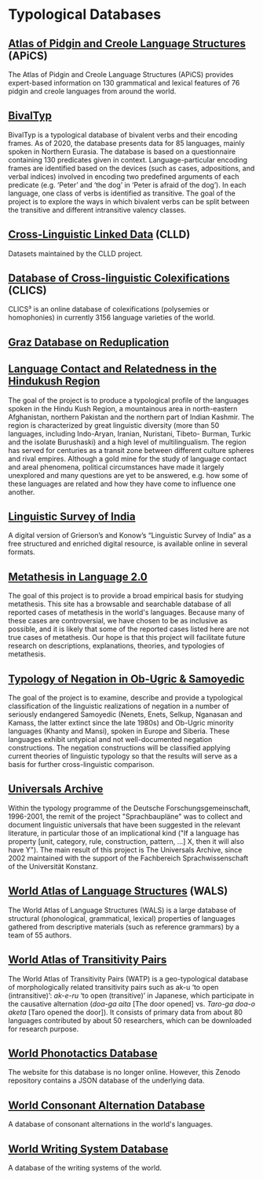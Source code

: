 # Typological Databases

## [Atlas of Pidgin and Creole Language Structures](https://apics-online.info/) (<abbr>APiCS</abbr>)

The Atlas of Pidgin and Creole Language Structures (APiCS) provides expert-based information on 130 grammatical and lexical features of 76 pidgin and creole languages from around the world.

## [BivalTyp](https://bivaltyp.info/)

BivalTyp is a typological database of bivalent verbs and their encoding frames. As of 2020, the database presents data for 85 languages, mainly spoken in Northern Eurasia. The database is based on a questionnaire containing 130 predicates given in context. Language-particular encoding frames are identified based on the devices (such as cases, adpositions, and verbal indices) involved in encoding two predefined arguments of each predicate (e.g. ‘Peter’ and ‘the dog’ in ‘Peter is afraid of the dog’). In each language, one class of verbs is identified as transitive. The goal of the project is to explore the ways in which bivalent verbs can be split between the transitive and different intransitive valency classes.

## [Cross-Linguistic Linked Data](https://clld.org/datasets.html) (<abbr>CLLD</abbr>)

Datasets maintained by the CLLD project.

## [Database of Cross-linguistic Colexifications](https://clics.clld.org/) (CLICS)

CLICS³ is an online database of colexifications (polysemies or homophonies) in currently 3156 language varieties of the world.

## [Graz Database on Reduplication](http://reduplication.uni-graz.at/redup/)

## [Language Contact and Relatedness in the Hindukush Region](https://hindukush.ling.su.se/)

The goal of the project is to produce a typological profile of the languages spoken in the Hindu Kush Region, a mountainous area in north-eastern Afghanistan, northern Pakistan and the northern part of Indian Kashmir. The region is characterized by great linguistic diversity (more than 50 languages, including Indo-Aryan, Iranian, Nuristani, Tibeto- Burman, Turkic and the isolate Burushaski) and a high level of multilingualism. The region has served for centuries as a transit zone between different culture spheres and rival empires. Although a gold mine for the study of language contact and areal phenomena, political circumstances have made it largely unexplored and many questions are yet to be answered, e.g. how some of these languages are related and how they have come to influence one another.

## [Linguistic Survey of India](https://spraakbanken.gu.se/blogg/index.php/2020/09/01/griersons-linguistic-survey-of-india-as-open-access-digital-data-resource-for-studying-languages-of-south-asia/)

A digital version of Grierson’s and Konow’s “Linguistic Survey of India” as a free structured and enriched digital resource, is available online in several formats.

## [Metathesis in Language 2.0](https://metathesisinlanguage.osu.edu/)

The goal of this project is to provide a broad empirical basis for studying metathesis. This site has a browsable and searchable database of all reported cases of metathesis in the world's languages. Because many of these cases are controversial, we have chosen to be as inclusive as possible, and it is likely that some of the reported cases listed here are not true cases of metathesis. Our hope is that this project will facilitate future research on descriptions, explanations, theories, and typologies of metathesis.

## [Typology of Negation in Ob-Ugric & Samoyedic](https://www.univie.ac.at/negation/projekt/short-en.html)

  The goal of the project is to examine, describe and provide a typological classification of the linguistic realizations of negation in a number of seriously endangered Samoyedic (Nenets, Enets, Selkup, Nganasan and Kamass, the latter extinct since the late 1980s) and Ob-Ugric minority languages (Khanty and Mansi), spoken in Europe and Siberia. These languages exhibit untypical and not well-documented negation constructions. The negation constructions will be classified applying current theories of linguistic typology so that the results will serve as a basis for further cross-linguistic comparison.

## [Universals Archive](https://typo.uni-konstanz.de/archive/intro/)

Within the typology programme of the Deutsche Forschungsgemeinschaft, 1996-2001, the remit of the project "Sprachbaupläne" was to collect and document linguistic universals that have been suggested in the relevant literature, in particular those of an implicational kind ("If a language has property [unit, category, rule, construction, pattern, ...] X, then it will also have Y"). The main result of this project is The Universals Archive, since 2002 maintained with the support of the Fachbereich Sprachwissenschaft of the Universität Konstanz.

## [World Atlas of Language Structures](https://wals.info/) (<abbr>WALS</abbr>)

The World Atlas of Language Structures (WALS) is a large database of structural (phonological, grammatical, lexical) properties of languages gathered from descriptive materials (such as reference grammars) by a team of 55 authors.

## [World Atlas of Transitivity Pairs](https://watp.ninjal.ac.jp/en/)

  The World Atlas of Transitivity Pairs (WATP) is a geo-typological database of morphologically related transitivity pairs such as ak-u ‘to open (intransitive)’: _ak-e-ru_ ‘to open (transitive)’ in Japanese, which participate in the causative alternation (_doa-ga aita_ [The door opened] vs. _Taro-ga doa-o aketa_ [Taro opened the door]). It consists of primary data from about 80 languages contributed by about 50 researchers, which can be downloaded for research purpose.

## [World Phonotactics Database](https://zenodo.org/record/815506#.XiH6kkuSnD5)

The website for this database is no longer online. However, this Zenodo repository contains a JSON database of the underlying data.

## [World Consonant Alternation Database](https://agricolamz.github.io/wcad/)

A database of consonant alternations in the world's languages.

## [World Writing System Database](https://agricolamz.github.io/wwsd/)

A database of the writing systems of the world.

